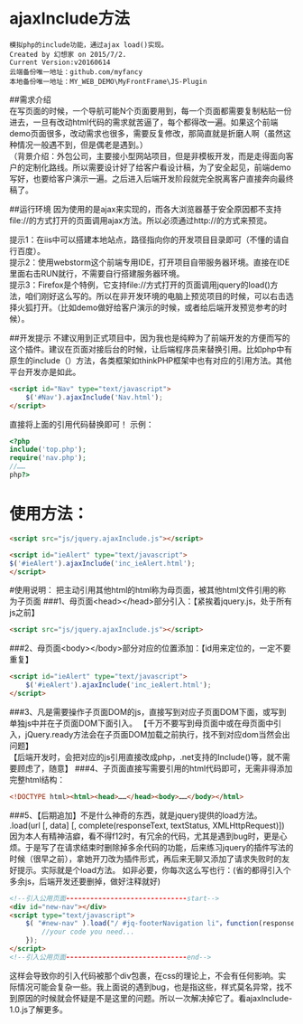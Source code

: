 # ajaxInclude方法
    模拟php的include功能，通过ajax load()实现。
    Created by 幻想家 on 2015/7/2.
    Current Version:v20160614
    云端备份唯一地址：github.com/myfancy
    本地备份唯一地址：MY_WEB_DEMO\MyFrontFrame\JS-Plugin
    
##需求介绍  
在写页面的时候，一个导航可能N个页面要用到，每一个页面都需要复制粘贴一份进去，一旦有改动html代码的需求就苦逼了，每个都得改一遍。如果这个前端demo页面很多，改动需求也很多，需要反复修改，那简直就是折磨人啊（虽然这种情况一般遇不到，但是偶老是遇到。）<br/>
（背景介绍：外包公司，主要接小型网站项目，但是非模板开发，而是走得面向客户的定制化路线。所以需要设计好了给客户看设计稿，为了安全起见，前端demo写好，也要给客户演示一遍。之后进入后端开发阶段就完全脱离客户直接奔向最终稿了。

##运行环境
因为使用的是ajax来实现的，而各大浏览器基于安全原因都不支持file\://的方式打开的页面调用ajax方法。所以必须通过http\://的方式来预览。

提示1：在iis中可以搭建本地站点，路径指向你的开发项目目录即可（不懂的请自行百度）。<br/>
提示2：使用webstorm这个前端专用IDE，打开项目自带服务器环境。直接在IDE里面右击RUN就行，不需要自行搭建服务器环境。<br/>
提示3：Firefox是个特例，它支持file\://方式打开的页面调用jquery的load()方法，咱们刚好这么写的。所以在非开发环境的电脑上预览项目的时候，可以右击选择火狐打开。（比如demo做好给客户演示的时候，或者给后端开发预览参考的时候）。

##开发提示
不建议用到正式项目中，因为我也是纯粹为了前端开发的方便而写的这个插件。建议在页面对接后台的时候，让后端程序员来替换引用。比如php中有原生的include（）方法，各类框架如thinkPHP框架中也有对应的引用方法。其他平台开发亦是如此。
```html
<script id="Nav" type="text/javascript">
    $('#Nav').ajaxInclude('Nav.html');
</script>
```
直接将上面的引用代码替换即可！
示例：
```php
<?php
include('top.php');
require('nav.php');
//……
php?>
```

# 使用方法：
```html
<script src="js/jquery.ajaxInclude.js"></script>

<script id="ieAlert" type="text/javascript">
$('#ieAlert').ajaxInclude('inc_ieAlert.html');
</script>
```

#使用说明：
把主动引用其他html的html称为母页面，被其他html文件引用的称为子页面
###1、母页面<<span>head</span>><<span>/head</span>>部分引入：【紧挨着jquery.js，处于所有js之前】
```html
<script src="js/jquery.ajaxInclude.js"></script>
```
 
###2、母页面<<span>body</span>><<span>/body</span>>部分对应的位置添加：【id用来定位的，一定不要重复】
```html
<script id="ieAlert" type="text/javascript">
    $('#ieAlert').ajaxInclude('inc_ieAlert.html');
</script>
```
###3、凡是需要操作子页面DOM的js，直接写到对应子页面DOM下面，或写到单独js中并在子页面DOM下面引入。
【千万不要写到母页面中或在母页面中引入，jQuery.ready方法会在子页面DOM加载之前执行，找不到对应dom当然会出问题】<br/>
【后端开发时，会把对应的js引用直接改成php，.net支持的Include()等，就不需要顾虑了，随意】
###4、子页面直接写需要引用的html代码即可，无需非得添加完整html结构：
```html
<!DOCTYPE html><html><head>……</head><body>……</body></html>
```
###5、【后期追加】不是什么神奇的东西，就是jquery提供的load方法。
    .load(url [, data] [, complete(responseText, textStatus, XMLHttpRequest)])
因为本人有精神洁癖，看不得f12时，有冗余的代码，尤其是遇到bug时，更是心烦。于是写了在请求结束时删除掉多余代码的功能，后来练习jquery的插件写法的时候（很早之前），拿她开刀改为插件形式，再后来无聊又添加了请求失败时的友好提示。实际就是个load方法。
如非必要，你每次这么写也行：(省的都得引入个多余js，后端开发还要删掉，做好注释就好)

```html
<!--引入公用页面------------------------------start-->
<div id="new-nav"></div>
<script type="text/javascript">
    $( "#new-nav" ).load("/ #jq-footerNavigation li"，function(responseTxt,statusTxt,xhr){
        //your code you need...
    });
</script>
<!--引入公用页面------------------------------end-->
```
这样会导致你的引入代码被那个div包裹，在css的理论上，不会有任何影响。实际情况可能会复杂一些。我上面说的遇到bug，也是指这些，样式莫名异常，找不到原因的时候就会怀疑是不是这里的问题。所以一次解决掉它了。看ajaxInclude-1.0.js了解更多。
